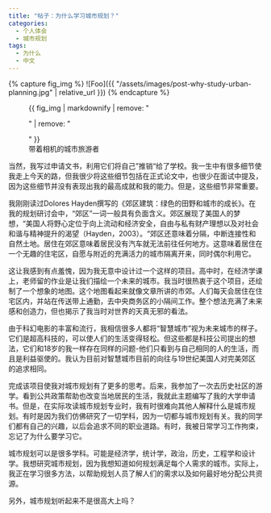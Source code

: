```yaml
---
title: "帖子：为什么学习城市规划？"
categories:
  - 个人体会
  - 城市规划
tags:
  - 为什么
  - 中文
---
```

{% capture fig_img %}
![Foo]({{ "/assets/images/post-why-study-urban-planning.jpg" | relative_url }})
{% endcapture %}

<figure>
  {{ fig_img | markdownify | remove: "<p>" | remove: "</p>" }}
  <figcaption>带着相机的城市旅游者</figcaption>
</figure>

当然，我写过申请文书，利用它们将自己”推销“给了学校。我一生中有很多细节使我走上今天的路，但我很少将这些细节包括在正式论文中，也很少在面试中提及，因为这些细节并没有表现出我的最高成就和我的能力。但是，这些细节非常重要。

我刚刚读过Dolores Hayden撰写的《郊区建筑：绿色的田野和城市的成长》。在我的规划研讨会中，“郊区”一词一般具有负面含义。郊区展现了美国人的梦想，“美国人将野心定位于向上流动和经济安全，自由与私有财产理想以及对社会和谐与精神提升的渴望（Hayden，2003）。“郊区还意味着分隔，中断连接性和自然土地。居住在郊区意味着居民没有汽车就无法前往任何地方。这意味着居住在一个无趣的住宅区，自愿与附近的充满活力的城市隔离开来，同时偶尔利用它。

这让我感到有点羞愧，因为我无意中设计过一个这样的项目。高中时，在经济学课上，老师留的作业是让我们描绘一个未来的城市。我当时很热衷于这个项目，还绘制了一个想象的地图。这个地图看起来就像文章所讲的市郊。人们每天会居住在住宅区内，并站在传送带上通勤，去中央商务区的小隔间工作。整个想法充满了未来感和创造力，但也揭示了我当时对世界的天真无邪的看法。

由于科幻电影的丰富和流行，我相信很多人都将“智慧城市”视为未来城市的样子。它们是超高科技的，可以使人们的生活变得轻松。但这些都是科技公司提出的想法，它们和18岁的我一样存在同样的问题-他们只看到与自己相同的人的生活，而且是利益驱使的。我认为目前对智慧城市目前的向往与19世纪美国人对完美郊区的追求相同。

完成该项目使我对城市规划有了更多的思考。后来，我参加了一次去历史社区的游学。看到公共政策帮助也改变当地居民的生活，我就此主题编写了我的大学申请书。但是，在实际攻读城市规划专业时，我有时很难向其他人解释什么是城市规划。有时是因为我们仿佛研究了一切学科，因为一切都与城市规划有关。我的同学们都有自己的兴趣，以后会追求不同的职业道路。有时，我被日常学习工作拘束，忘记了为什么要学习它。

城市规划可以是很多学科。可能是经济学，统计学，政治，历史，工程学和设计学。我想研究城市规划，因为我想知道如何规划满足每个人需求的城市。实际上，我正在学习很多方法，以帮助规划人员了解人们的需求以及如何最好地分配公共资源。

另外，城市规划听起来不是很高大上吗​​？